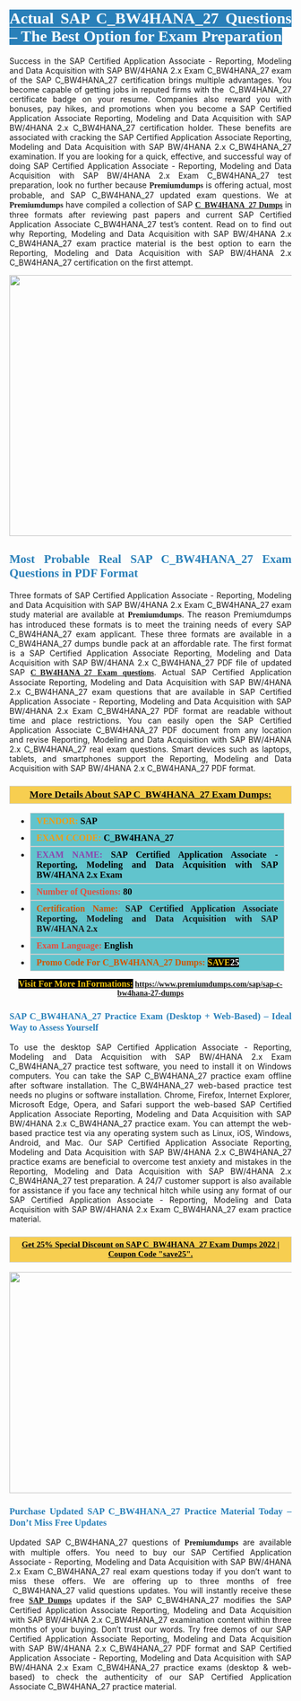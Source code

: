 <h1 style="text-align: justify;"><span style="color:#ffffff;"><span style="font-family:Georgia,serif;"><strong><span style="background-color:#2980b9;">Actual SAP C_BW4HANA_27 Questions – The Best Option for Exam Preparation</span></strong></span></span></h1>

<p style="text-align: justify;">Success in the SAP Certified Application Associate - Reporting, Modeling and Data Acquisition with SAP BW/4HANA 2.x Exam C_BW4HANA_27 exam of the SAP C_BW4HANA_27 certification brings multiple advantages. You become capable of getting jobs in reputed firms with the  C_BW4HANA_27 certificate badge on your resume. Companies also reward you with bonuses, pay hikes, and promotions when you become a SAP Certified Application Associate Reporting, Modeling and Data Acquisition with SAP BW/4HANA 2.x C_BW4HANA_27 certification holder. These benefits are associated with cracking the SAP Certified Application Associate Reporting, Modeling and Data Acquisition with SAP BW/4HANA 2.x C_BW4HANA_27 examination. If you are looking for a quick, effective, and successful way of doing SAP Certified Application Associate - Reporting, Modeling and Data Acquisition with SAP BW/4HANA 2.x Exam C_BW4HANA_27 test preparation, look no further because <span style="font-family:Georgia,serif;"><strong>Premiumdumps</strong></span> is offering actual, most probable, and SAP C_BW4HANA_27 updated exam questions. We at <span style="font-family:Georgia,serif;"><strong>Premiumdumps</strong></span> have compiled a collection of SAP <span style="font-family:Georgia,serif;"><strong><a href="https://www.premiumdumps.com/sap/sap-c-bw4hana-27-dumps">C_BW4HANA_27 Dumps</a></strong></span> in three formats after reviewing past papers and current SAP Certified Application Associate C_BW4HANA_27 test’s content. Read on to find out why Reporting, Modeling and Data Acquisition with SAP BW/4HANA 2.x C_BW4HANA_27 exam practice material is the best option to earn the Reporting, Modeling and Data Acquisition with SAP BW/4HANA 2.x C_BW4HANA_27 certification on the first attempt.</p>

<p style="text-align: center;"><a href="https://www.premiumdumps.com/sap/sap-c-bw4hana-27-dumps"><img alt="" src="https://i.imgur.com/P39uA2n.jpeg" style="width: 700px; height: 465px;" /></a></p>

<h2 style="text-align: justify;"><span style="color:#2980b9;"><span style="font-family:Georgia,serif;"><strong>Most Probable Real SAP C_BW4HANA_27 Exam Questions in PDF Format</strong></span></span></h2>

<p style="text-align: justify;">Three formats of SAP Certified Application Associate - Reporting, Modeling and Data Acquisition with SAP BW/4HANA 2.x Exam C_BW4HANA_27 exam study material are available at <span style="font-family:Georgia,serif;"><strong>Premiumdumps</strong></span>. The reason Premiumdumps has introduced these formats is to meet the training needs of every SAP C_BW4HANA_27 exam applicant. These three formats are available in a C_BW4HANA_27 dumps bundle pack at an affordable rate. The first format is a SAP Certified Application Associate Reporting, Modeling and Data Acquisition with SAP BW/4HANA 2.x C_BW4HANA_27 PDF file of updated SAP <span style="font-family:Georgia,serif;"><strong><a href="https://www.premiumdumps.com/sap/sap-c-bw4hana-27-dumps">C_BW4HANA_27 Exam questions</a></strong></span>. Actual SAP Certified Application Associate Reporting, Modeling and Data Acquisition with SAP BW/4HANA 2.x C_BW4HANA_27 exam questions that are available in SAP Certified Application Associate - Reporting, Modeling and Data Acquisition with SAP BW/4HANA 2.x Exam C_BW4HANA_27 PDF format are readable without time and place restrictions. You can easily open the SAP Certified Application Associate C_BW4HANA_27 PDF document from any location and revise Reporting, Modeling and Data Acquisition with SAP BW/4HANA 2.x C_BW4HANA_27 real exam questions. Smart devices such as laptops, tablets, and smartphones support the Reporting, Modeling and Data Acquisition with SAP BW/4HANA 2.x C_BW4HANA_27 PDF format.</p>

<h3 style="background: #f7ce50; border: 1px solid rgb(204, 204, 204); padding: 5px 10px; text-align: center;"><span style="font-family:Georgia,serif;"><u><u><span style="color:#000000;"><span style="font-size:11pt"><span style="line-height:normal"><b><span style="font-size:13.0pt"><span cambria="">More Details About SAP C_BW4HANA_27 Exam Dumps:</span></span></b></span></span></span></u></u></span></h3>

<ul>
	<li style="margin:0cm 10pt">
	<div style="background:#61c4cd; border: 1px solid rgb(204, 204, 204); padding: 5px 10px; text-align: justify;"><span style="font-family:Georgia,serif;"><span style="font-size:11pt"><span style="line-height:normal"><b><span style="font-size:12.0pt"><span new="" roman="" times=""><span style="color:#f39c12;">VENDOR:</span> <span style="color:#000000;">SAP</span></span></span></b></span></span></span></div>
	</li>
	<li style="margin:0cm 10pt">
	<div style="background: #61c4cd; border: 1px solid rgb(204, 204, 204); padding: 5px 10px; text-align: justify;"><span style="font-family:Georgia,serif;"><span style="font-size:11pt"><span style="line-height:normal"><b><span style="font-size:12.0pt"><span new="" roman="" times=""><span style="color:#f39c12;">EXAM CCODE:</span> <span style="color:#000000;">C_BW4HANA_27</span></span></span></b></span></span></span></div>
	</li>
	<li style="margin:0cm 10pt">
	<div style="background: #61c4cd; border: 1px solid rgb(204, 204, 204); padding: 5px 10px; text-align: justify;"><span style="font-family:Georgia,serif;"><span style="font-size:11pt"><span style="line-height:normal"><b><span style="font-size:12.0pt"><span new="" roman="" times=""><span style="color:#8e44ad;">EXAM NAME:</span> <span style="color:#000000;">SAP Certified Application Associate - Reporting, Modeling and Data Acquisition with SAP BW/4HANA 2.x Exam</span></span></span></b></span></span></span></div>
	</li>
	<li style="margin:0cm 10pt">
	<div style="background: #61c4cd; border: 1px solid rgb(204, 204, 204); padding: 5px 10px;"><span style="font-family:Georgia,serif;"><span style="font-size:11pt"><span style="line-height:normal"><b><span style="font-size:12.0pt"><span new="" roman="" times=""><span style="color:#e74c3c;">Number of Questions:</span><span style="color:#000000;"><span style="color:#f1c40f;"> </span>80</span></span></span></b></span></span></span></div>
	</li>
	<li style="margin:0cm 10pt">
	<div style="background: #61c4cd; border: 1px solid rgb(204, 204, 204); padding: 5px 10px; text-align: justify;"><span style="font-family:Georgia,serif;"><span style="font-size:11pt"><span style="line-height:normal"><b><span style="font-size:12.0pt"><span new="" roman="" times=""><span style="color:#d35400;">Certification Name:</span> SAP Certified Application Associate Reporting, Modeling and Data Acquisition with SAP BW/4HANA 2.x</span></span></b></span></span></span></div>
	</li>
	<li style="margin:0cm 10pt">
	<div style="background: #61c4cd; border: 1px solid rgb(204, 204, 204); padding: 5px 10px; text-align: justify;"><span style="font-family:Georgia,serif;"><span style="font-size:11pt"><span style="line-height:normal"><b><span style="font-size:12.0pt"><span new="" roman="" times=""><span style="color:#e74c3c;">Exam Language:</span> <span style="color:#000000;">English</span></span></span></b></span></span></span></div>
	</li>
	<li style="margin:0cm 10pt">
	<div style="background: #61c4cd; border: 1px solid rgb(204, 204, 204); padding: 5px 10px;"><span style="font-family:Georgia,serif;"><span style="font-size:11pt"><span style="line-height:normal"><b><span style="font-size:12.0pt"><span new="" roman="" times=""><span style="color:#d35400;">Promo Code For C_BW4HANA_27 Dumps:</span><span style="color:#f1c40f;"> <span style="background-color:#000000;">SAVE</span></span><span style="color:#ffffff;"><span style="background-color:#000000;">25</span></span></span></span></b></span></span></span></div>
	</li>
</ul>

<p style="text-align: center;"><span style="font-family:Georgia,serif;"><strong><span style="font-size:16px;"><span style="color:#f1c40f;"><span style="background-color:#000000;">Visit For More InFormations:</span></span></span> <a href="https://www.premiumdumps.com/sap/sap-c-bw4hana-27-dumps">https://www.premiumdumps.com/sap/sap-c-bw4hana-27-dumps</a></strong></span></p>

<h3 style="text-align: justify;"><span style="color:#2980b9;"><span style="font-family:Georgia,serif;"><strong><strong><strong>SAP C_BW4HANA_27 Practice Exam (Desktop + Web-Based) – Ideal Way to Assess Yourself</strong></strong></strong></span></span></h3>

<p style="text-align: justify;">To use the desktop SAP Certified Application Associate - Reporting, Modeling and Data Acquisition with SAP BW/4HANA 2.x Exam C_BW4HANA_27 practice test software, you need to install it on Windows computers. You can take the SAP C_BW4HANA_27 practice exam offline after software installation. The C_BW4HANA_27 web-based practice test needs no plugins or software installation. Chrome, Firefox, Internet Explorer, Microsoft Edge, Opera, and Safari support the web-based SAP Certified Application Associate Reporting, Modeling and Data Acquisition with SAP BW/4HANA 2.x C_BW4HANA_27 practice exam. You can attempt the web-based practice test via any operating system such as Linux, iOS, Windows, Android, and Mac. Our SAP Certified Application Associate Reporting, Modeling and Data Acquisition with SAP BW/4HANA 2.x C_BW4HANA_27 practice exams are beneficial to overcome test anxiety and mistakes in the Reporting, Modeling and Data Acquisition with SAP BW/4HANA 2.x C_BW4HANA_27 test preparation. A 24/7 customer support is also available for assistance if you face any technical hitch while using any format of our SAP Certified Application Associate - Reporting, Modeling and Data Acquisition with SAP BW/4HANA 2.x Exam C_BW4HANA_27 exam practice material.</p>

<h3 style="background: rgb(247, 206, 80); border: 1px solid rgb(204, 204, 204); padding: 5px 10px; text-align: center;"><span style="font-family:Georgia,serif;"><u><span style="color:#000000;"><span style="font-size:11pt;"><span style="line-height:normal;"><b><span cambria="">Get 25% Special Discount on SAP C_BW4HANA_27 Exam Dumps 2022 | Coupon Code "save25".</span></b></span></span></span></u></span></h3>

<p style="text-align: center;"><strong><strong><a href="https://www.premiumdumps.com/sap/sap-c-bw4hana-27-dumps"><img alt="" src="https://i.imgur.com/IafrsaO.jpg" style="width: 700px; height: 394px;" /></a></strong></strong></p>

<h3 style="text-align: justify;"><strong><span style="color:#2980b9;"><span style="font-family:Georgia,serif;"><strong><strong><strong>Purchase Updated SAP C_BW4HANA_27 Practice Material Today – Don’t Miss Free Updates</strong></strong></strong></span></span></strong></h3>

<p style="text-align: justify;">Updated SAP C_BW4HANA_27 questions of <span style="font-family:Georgia,serif;"><strong>Premiumdumps</strong></span> are available with multiple offers. You need to buy our SAP Certified Application Associate - Reporting, Modeling and Data Acquisition with SAP BW/4HANA 2.x Exam C_BW4HANA_27 real exam questions today if you don’t want to miss these offers. We are offering up to three months of free  C_BW4HANA_27 valid questions updates. You will instantly receive these free <span style="font-family:Georgia,serif;"><strong><a href="https://www.premiumdumps.com/sap-exam-dumps">SAP Dumps</a></strong></span> updates if the SAP C_BW4HANA_27 modifies the SAP Certified Application Associate Reporting, Modeling and Data Acquisition with SAP BW/4HANA 2.x C_BW4HANA_27 examination content within three months of your buying. Don’t trust our words. Try free demos of our SAP Certified Application Associate Reporting, Modeling and Data Acquisition with SAP BW/4HANA 2.x C_BW4HANA_27 PDF format and SAP Certified Application Associate - Reporting, Modeling and Data Acquisition with SAP BW/4HANA 2.x Exam C_BW4HANA_27 practice exams (desktop & web-based) to check the authenticity of our SAP Certified Application Associate C_BW4HANA_27 practice material.</p>
